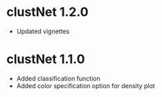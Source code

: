 # clustNet 1.2.0

* Updated vignettes

# clustNet 1.1.0

* Added classification function
* Added color specification option for density plot
